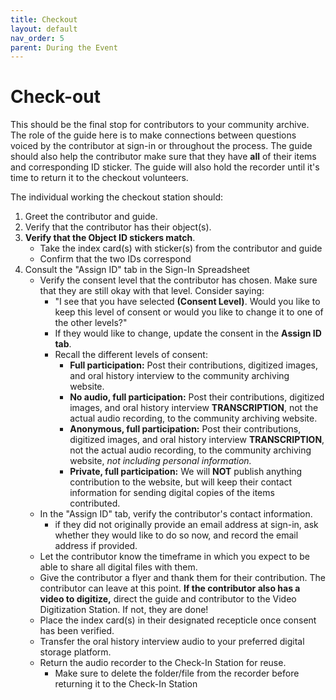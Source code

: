 ```yaml
---
title: Checkout
layout: default
nav_order: 5
parent: During the Event
---
```


# Check-out

This should be the final stop for contributors to your community archive. The role of the guide here is to make connections between questions voiced by the contributor at sign-in or throughout the process. The guide should also help the contributor make sure that they have **all** of their items and corresponding ID sticker. The guide will also hold the recorder until it's time to return it to the checkout volunteers. 

The individual working the checkout station should: 

1. Greet the contributor and guide. 
1. Verify that the contributor has their object(s).
1. **Verify that the Object ID stickers match**.
	- Take the index card(s) with sticker(s) from the contributor and guide
	- Confirm that the two IDs correspond 
1. Consult the "Assign ID" tab in the Sign-In Spreadsheet 
	- Verify the consent level that the contributor has chosen. Make sure that they are still okay with that level. Consider saying: 
		- "I see that you have selected **(Consent Level)**. Would you like to keep this level of consent or would you like to change it to one of the other levels?"
		- If they would like to change, update the consent in the **Assign ID tab**.
		- Recall the different levels of consent: 
			- **Full participation:** Post their contributions, digitized images, and oral history interview to the community archiving website. 
			- **No audio, full participation:** Post their contributions, digitized images, and oral history interview **TRANSCRIPTION**, not the actual audio recording, to the community archiving website.
			- **Anonymous, full participation:** Post their contributions, digitized images, and oral history interview **TRANSCRIPTION**, not the actual audio recording, to the community archiving website, *not including personal information.*
			- **Private, full participation:** We will **NOT** publish anything contribution to the website, but will keep their contact information for sending digital copies of the items contributed. 
	- In the "Assign ID" tab, verify the contributor's contact information.
		- if they did not originally provide an email address at sign-in, ask whether they would like to do so now, and record the email address if provided. 
	- Let the contributor know the timeframe in which you expect to be able to share all digital files with them.
	- Give the contributor a flyer and thank them for their contribution. The contributor can leave at this point. **If the contributor also has a video to digitize,** direct the guide and contributor to the Video Digitization Station. If not, they are done!
	- Place the index card(s) in their designated recepticle once consent has been verified. 
	- Transfer the oral history interview audio to your preferred digital storage platform. 
	- Return the audio recorder to the Check-In Station for reuse. 
		- Make sure to delete the folder/file from the recorder before returning it to the Check-In Station
